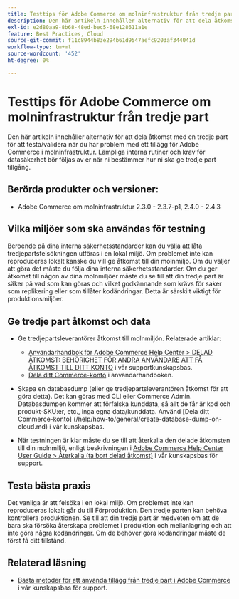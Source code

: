 ```yaml
---
title: Testtips för Adobe Commerce om molninfrastruktur från tredje part
description: Den här artikeln innehåller alternativ för att dela åtkomst med en tredje part för att testa/validera när du har problem med ett tillägg för Adobe Commerce i molninfrastruktur.
exl-id: e2d80aa9-8b68-48ed-bec5-68e128611a1e
feature: Best Practices, Cloud
source-git-commit: f11c8944b83e294b61d9547aefc9203af344041d
workflow-type: tm+mt
source-wordcount: '452'
ht-degree: 0%

---
```


# Testtips för Adobe Commerce om molninfrastruktur från tredje part

Den här artikeln innehåller alternativ för att dela åtkomst med en tredje part för att testa/validera när du har problem med ett tillägg för Adobe Commerce i molninfrastruktur.
Lämpliga interna rutiner och krav för datasäkerhet bör följas av er när ni bestämmer hur ni ska ge tredje part tillgång.

## Berörda produkter och versioner:

* Adobe Commerce om molninfrastruktur 2.3.0 - 2.3.7-p1, 2.4.0 - 2.4.3

## Vilka miljöer som ska användas för testning

Beroende på dina interna säkerhetsstandarder kan du välja att låta tredjepartsfelsökningen utföras i en lokal miljö. Om problemet inte kan reproduceras lokalt kanske du vill ge åtkomst till din molnmiljö. Om du väljer att göra det måste du följa dina interna säkerhetsstandarder. Om du ger åtkomst till någon av dina molnmiljöer måste du se till att din tredje part är säker på vad som kan göras och vilket godkännande som krävs för saker som replikering eller som tillåter kodändringar. Detta är särskilt viktigt för produktionsmiljöer.

## Ge tredje part åtkomst och data

* Ge tredjepartsleverantörer åtkomst till molnmiljön. Relaterade artiklar:

   * [Användarhandbok för Adobe Commerce Help Center > DELAD ÅTKOMST: BEHÖRIGHET FÖR ANDRA ANVÄNDARE ATT FÅ ÅTKOMST TILL DITT KONTO](/help/help-center-guide/help-center/magento-help-center-user-guide.md#shared-access) i vår supportkunskapsbas.
   * [Dela ditt Commerce-konto](https://docs.magento.com/user-guide/magento/magento-account-share.html) i användarhandboken.

* Skapa en databasdump (eller ge tredjepartsleverantören åtkomst för att göra detta). Det kan göras med CLI eller Commerce Admin. Databasdumpen kommer att förfalska kunddata, så allt de får är kod och produkt-SKU:er, etc., inga egna data/kunddata. Använd [Dela ditt Commerce-konto] (/help/how-to/general/create-database-dump-on-cloud.md) i vår kunskapsbas.
* När testningen är klar måste du se till att återkalla den delade åtkomsten till din molnmiljö, enligt beskrivningen i [Adobe Commerce Help Center User Guide > Återkalla (ta bort delad åtkomst)](/help/help-center-guide/help-center/magento-help-center-user-guide.md#revoke-shared-access) i vår kunskapsbas för support.

## Testa bästa praxis

Det vanliga är att felsöka i en lokal miljö. Om problemet inte kan reproduceras lokalt går du till Förproduktion. Den tredje parten kan behöva kontrollera produktionen. Se till att din tredje part är medveten om att de bara ska försöka återskapa problemet i produktion och mellanlagring och att inte göra några kodändringar. Om de behöver göra kodändringar måste de först få ditt tillstånd.

## Relaterad läsning

* [Bästa metoder för att använda tillägg från tredje part i Adobe Commerce](https://support.magento.com/hc/en-us/articles/360042361152-Best-Practices-for-using-third-party-extensions-in-Magento) i vår kunskapsbas för support.
